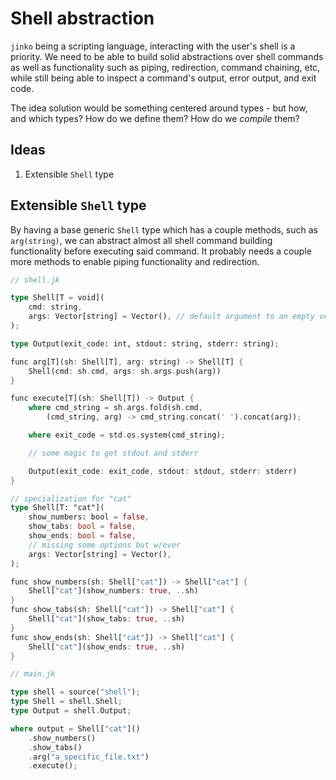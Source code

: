 # Shell abstraction

`jinko` being a scripting language, interacting with the user's shell is a priority. We need to be able to build solid abstractions over shell commands as well as functionality such as piping, redirection, command chaining, etc, while still being able to inspect a command's output, error output, and exit code.

The idea solution would be something centered around types - but how, and which types? How do we define them? How do we *compile* them?

## Ideas

1. Extensible `Shell` type

## Extensible `Shell` type

By having a base generic `Shell` type which has a couple methods, such as `arg(string)`, we can abstract almost all shell command building functionality before executing said command. It probably needs a couple more methods to enable piping functionality and redirection.

```rust
// shell.jk

type Shell[T = void](
    cmd: string,
    args: Vector[string] = Vector(), // default argument to an empty vector, so we can just do `Shell(cmd: ...)`
);

type Output(exit_code: int, stdout: string, stderr: string);

func arg[T](sh: Shell[T], arg: string) -> Shell[T] {
    Shell(cmd: sh.cmd, args: sh.args.push(arg))    
}

func execute[T](sh: Shell[T]) -> Output {
    where cmd_string = sh.args.fold(sh.cmd,
        (cmd_string, arg) -> cmd_string.concat(' ').concat(arg));

    where exit_code = std.os.system(cmd_string);

    // some magic to get stdout and stderr

    Output(exit_code: exit_code, stdout: stdout, stderr: stderr)
}

// specialization for "cat"
type Shell[T: "cat"](
    show_numbers: bool = false,
    show_tabs: bool = false,
    show_ends: bool = false,
    // missing some options but w/ever
    args: Vector[string] = Vector(),
);

func show_numbers(sh: Shell["cat"]) -> Shell["cat"] {
    Shell["cat"](show_numbers: true, ..sh)
}
func show_tabs(sh: Shell["cat"]) -> Shell["cat"] {
    Shell["cat"](show_tabs: true, ..sh)
}
func show_ends(sh: Shell["cat"]) -> Shell["cat"] {
    Shell["cat"](show_ends: true, ..sh)
}
```

```rust
// main.jk

type shell = source("shell");
type Shell = shell.Shell;
type Output = shell.Output;

where output = Shell["cat"]()
    .show_numbers()
    .show_tabs()
    .arg("a_specific_file.txt")
    .execute();
```
